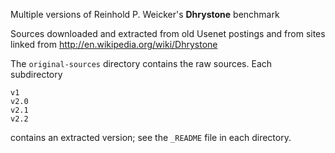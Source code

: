 Multiple versions of Reinhold P. Weicker's **Dhrystone** benchmark

Sources downloaded and extracted from old Usenet postings and from
sites linked from http://en.wikipedia.org/wiki/Dhrystone

The `original-sources` directory contains the raw sources.
Each subdirectory

    v1
    v2.0
    v2.1
    v2.2

contains an extracted version; see the `_README` file in each directory.
